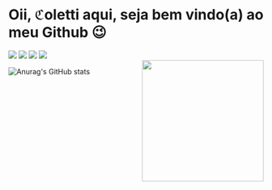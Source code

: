 <h1>Oii, ℭoletti aqui, seja bem vindo(a) ao meu Github 😉</h1>



<div> 
  <a href="https://instagram.com/mxth_coletti" target="_blank"><img src="https://img.shields.io/badge/-Instagram-%23E4405F?style=for-the-badge&logo=instagram&logoColor=white" target="_blank"></a>
 <a href="https://discord.com/users/887130335849091092" target="_blank"><img src="https://img.shields.io/badge/Discord-7289DA?style=for-the-badge&logo=discord&logoColor=white" target="_blank"></a> 
  <a href = "mailto:matheus.coletti08@gmail.com"><img src="https://img.shields.io/badge/-Gmail-%23333?style=for-the-badge&logo=gmail&logoColor=white" target="_blank"></a>
  <a href="https://www.linkedin.com/in/matheus-marques-coletti-06a4a1274/" target="_blank"><img src="https://img.shields.io/badge/-LinkedIn-%230077B5?style=for-the-badge&logo=linkedin&logoColor=white" target="_blank"></a> 
  
</div>
<img align='right' src="https://cdn.discordapp.com/attachments/929108366930874439/1130525989135450162/logo60_fps.gif" width="240" height="240">

<div align='left'>
  
![Anurag's GitHub stats](https://github-readme-stats.vercel.app/api?username=matheuscoletti08\&show_icons=true\&theme=dracula)

</div>
